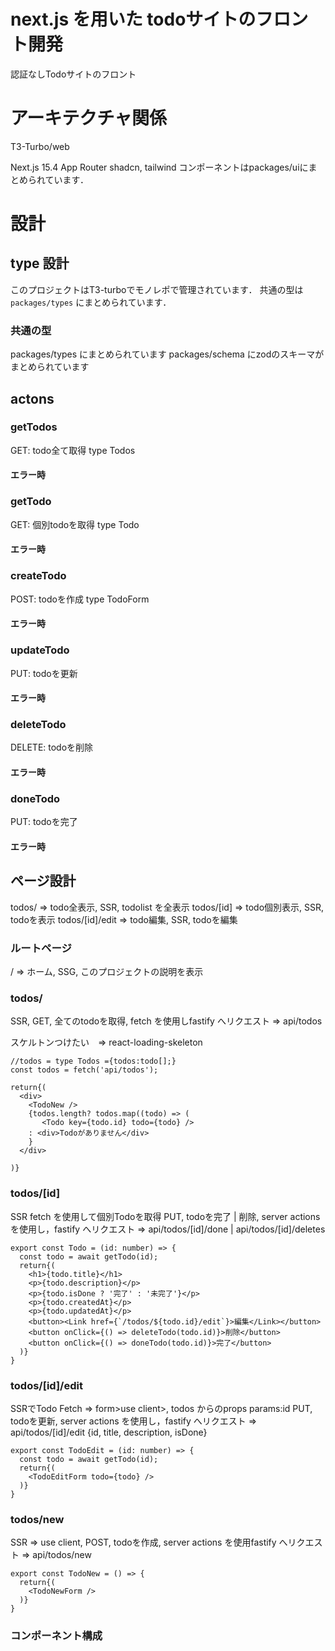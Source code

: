 # next.js を用いた todoサイトのフロント開発

認証なしTodoサイトのフロント

# アーキテクチャ関係

T3-Turbo/web

Next.js 15.4
App Router
shadcn, tailwind
コンポーネントはpackages/uiにまとめられています．

# 設計

## type 設計

このプロジェクトはT3-turboでモノレポで管理されています．
共通の型は `packages/types` にまとめられています．

### 共通の型

packages/types にまとめられています
packages/schema にzodのスキーマがまとめられています


## actons

### getTodos
GET: todo全て取得
type Todos

#### エラー時

### getTodo
GET: 個別todoを取得
type Todo

#### エラー時

### createTodo
POST: todoを作成
type TodoForm
#### エラー時

### updateTodo
PUT: todoを更新
#### エラー時
### deleteTodo

DELETE: todoを削除
#### エラー時

### doneTodo
PUT: todoを完了
#### エラー時

## ページ設計

todos/ => todo全表示, SSR, todolist を全表示
todos/[id] => todo個別表示, SSR, todoを表示
todos/[id]/edit => todo編集, SSR, todoを編集

### ルートページ

/ => ホーム, SSG, このプロジェクトの説明を表示

### todos/

SSR,
GET,
全てのtodoを取得,
fetch を使用しfastify へリクエスト => api/todos

スケルトンつけたい　=> react-loading-skeleton

```tsx
//todos = type Todos ={todos:todo[];}
const todos = fetch('api/todos');

return{(
  <div>
    <TodoNew />
    {todos.length? todos.map((todo) => (
       <Todo key={todo.id} todo={todo} />
    : <div>Todoがありません</div>
    }
  </div>

)}
```

### todos/[id]
SSR
fetch を使用して個別Todoを取得
PUT, todoを完了 | 削除, server actions を使用し，fastify へリクエスト => api/todos/[id]/done | api/todos/[id]/deletes

```tsx
export const Todo = (id: number) => {
  const todo = await getTodo(id);
  return{(
    <h1>{todo.title}</h1>
    <p>{todo.description}</p>
    <p>{todo.isDone ? '完了' : '未完了'}</p>
    <p>{todo.createdAt}</p>
    <p>{todo.updatedAt}</p>
    <button><Link href={`/todos/${todo.id}/edit`}>編集</Link></button>
    <button onClick={() => deleteTodo(todo.id)}>削除</button>
    <button onClick={() => doneTodo(todo.id)}>完了</button>
  )}
}

```


### todos/[id]/edit
SSRでTodo Fetch => form>use client>, todos からのprops params:id
PUT, todoを更新, server actions を使用し，fastify へリクエスト => api/todos/[id]/edit {id, title, description, isDone}
```tsx
export const TodoEdit = (id: number) => {
  const todo = await getTodo(id);
  return{(
    <TodoEditForm todo={todo} />
  )}
}
```

### todos/new

SSR => use client,
POST, todoを作成, server actions を使用fastify へリクエスト => api/todos/new

```tsx
export const TodoNew = () => {
  return{(
    <TodoNewForm />
  )}
}
```

### コンポーネント構成

